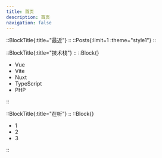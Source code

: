 ```yaml
---
title: 首页
description: 首页
navigation: false
---
```

::BlockTitle{:title="最近"}
::
::Posts{:limit=1 :theme="style1"}
::

::BlockTitle{:title="技术栈"}
::
::Block{}
- Vue
- Vite
- Nuxt
- TypeScript
- PHP

::

::BlockTitle{:title="在听"}
::
::Block{}
- 1
- 2
- 3

::
